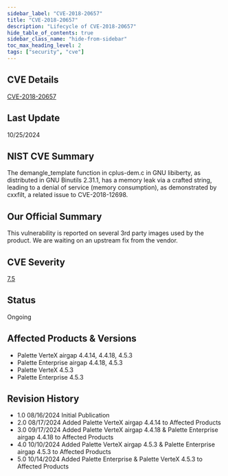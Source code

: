 ```yaml
---
sidebar_label: "CVE-2018-20657"
title: "CVE-2018-20657"
description: "Lifecycle of CVE-2018-20657"
hide_table_of_contents: true
sidebar_class_name: "hide-from-sidebar"
toc_max_heading_level: 2
tags: ["security", "cve"]
---
```


## CVE Details

[CVE-2018-20657](https://nvd.nist.gov/vuln/detail/CVE-2018-20657)

## Last Update

10/25/2024

## NIST CVE Summary

The demangle_template function in cplus-dem.c in GNU libiberty, as distributed in GNU Binutils 2.31.1, has a memory leak
via a crafted string, leading to a denial of service (memory consumption), as demonstrated by cxxfilt, a related issue
to CVE-2018-12698.

## Our Official Summary

This vulnerability is reported on several 3rd party images used by the product. We are waiting on an upstream fix from
the vendor.

## CVE Severity

[7.5](https://nvd.nist.gov/vuln/detail/CVE-2018-20657)

## Status

Ongoing

## Affected Products & Versions

- Palette VerteX airgap 4.4.14, 4.4.18, 4.5.3
- Palette Enterprise airgap 4.4.18, 4.5.3
- Palette VerteX 4.5.3
- Palette Enterprise 4.5.3

## Revision History

- 1.0 08/16/2024 Initial Publication
- 2.0 08/17/2024 Added Palette VerteX airgap 4.4.14 to Affected Products
- 3.0 09/17/2024 Added Palette VerteX airgap 4.4.18 & Palette Enterprise airgap 4.4.18 to Affected Products
- 4.0 10/10/2024 Added Palette VerteX airgap 4.5.3 & Palette Enterprise airgap 4.5.3 to Affected Products
- 5.0 10/14/2024 Added Palette Enterprise & Palette VerteX 4.5.3 to Affected Products

